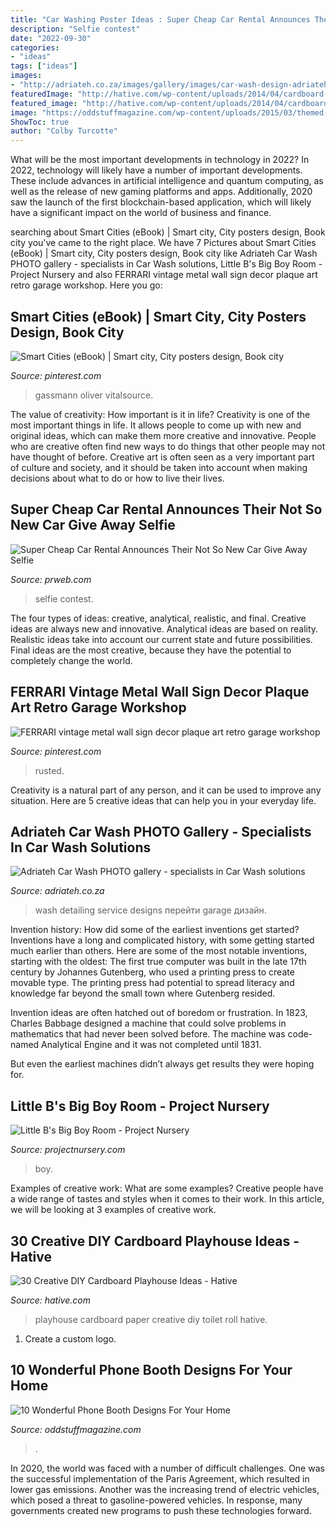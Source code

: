 ```yaml
---
title: "Car Washing Poster Ideas : Super Cheap Car Rental Announces Their Not So New Car Give Away Selfie"
description: "Selfie contest"
date: "2022-09-30"
categories:
- "ideas"
tags: ["ideas"]
images:
- "http://adriateh.co.za/images/gallery/images/car-wash-design-adriateh-018.jpg"
featuredImage: "http://hative.com/wp-content/uploads/2014/04/cardboard-playhouse/5-toilet-paper-roll-playhouse.jpg"
featured_image: "http://hative.com/wp-content/uploads/2014/04/cardboard-playhouse/5-toilet-paper-roll-playhouse.jpg"
image: "https://oddstuffmagazine.com/wp-content/uploads/2015/03/themed-london-booth-orlando-650x865.jpg"
ShowToc: true
author: "Colby Turcotte"
---
```



What will be the most important developments in technology in 2022?
In 2022, technology will likely have a number of important developments. These include advances in artificial intelligence and quantum computing, as well as the release of new gaming platforms and apps. Additionally, 2020 saw the launch of the first blockchain-based application, which will likely have a significant impact on the world of business and finance.

	

		
searching about Smart Cities (eBook) | Smart city, City posters design, Book city you've came to the right place. We have 7 Pictures about Smart Cities (eBook) | Smart city, City posters design, Book city like Adriateh Car Wash PHOTO gallery - specialists in Car Wash solutions, Little B&#039;s Big Boy Room - Project Nursery and also FERRARI vintage metal wall sign decor plaque art retro garage workshop. Here you go:
		
    
## Smart Cities (eBook) | Smart City, City Posters Design, Book City

<img loading=lazy src="https://i.pinimg.com/originals/69/81/62/6981622bb22e0a8275c97118c6fb8562.jpg" onerror="this.onerror=null;this.src='https://tse2.mm.bing.net/th?id=OIP.2pENjST1ufB6qLt6yInc3QHaK3&amp;pid=15.1';" alt="Smart Cities (eBook) | Smart city, City posters design, Book city">

_Source: pinterest.com_

>gassmann oliver vitalsource. 

	

The value of creativity: How important is it in life?
Creativity is one of the most important things in life. It allows people to come up with new and original ideas, which can make them more creative and innovative. People who are creative often find new ways to do things that other people may not have thought of before. Creative art is often seen as a very important part of culture and society, and it should be taken into account when making decisions about what to do or how to live their lives.

    
## Super Cheap Car Rental Announces Their Not So New Car Give Away Selfie

<img loading=lazy src="http://ww1.prweb.com/prfiles/2014/09/02/12139039/10541402_741580829245464_5824401280822835475_o.jpg" onerror="this.onerror=null;this.src='https://tse4.mm.bing.net/th?id=OIP.96AKZuFPAghgRa4D23XmJgHaK-&amp;pid=15.1';" alt="Super Cheap Car Rental Announces Their Not So New Car Give Away Selfie">

_Source: prweb.com_

>selfie contest. 

	

The four types of ideas: creative, analytical, realistic, and final.
Creative ideas are always new and innovative. Analytical ideas are based on reality. Realistic ideas take into account our current state and future possibilities. Final ideas are the most creative, because they have the potential to completely change the world.

    
## FERRARI Vintage Metal Wall Sign Decor Plaque Art Retro Garage Workshop

<img loading=lazy src="https://i.pinimg.com/736x/a4/fc/80/a4fc806b56c7642a2c910e4533b1a679.jpg" onerror="this.onerror=null;this.src='https://tse2.mm.bing.net/th?id=OIP.HPDf0abkKTmF1LL7TqNCnwHaJ3&amp;pid=15.1';" alt="FERRARI vintage metal wall sign decor plaque art retro garage workshop">

_Source: pinterest.com_

>rusted. 

	

Creativity is a natural part of any person, and it can be used to improve any situation. Here are 5 creative ideas that can help you in your everyday life.

    
## Adriateh Car Wash PHOTO Gallery - Specialists In Car Wash Solutions

<img loading=lazy src="http://adriateh.co.za/images/gallery/images/car-wash-design-adriateh-018.jpg" onerror="this.onerror=null;this.src='https://tse1.mm.bing.net/th?id=OIP.NM8i0DsqPSmyGEP_FVtRIAHaDj&amp;pid=15.1';" alt="Adriateh Car Wash PHOTO gallery - specialists in Car Wash solutions">

_Source: adriateh.co.za_

>wash detailing service designs перейти garage дизайн. 

	

Invention history: How did some of the earliest inventions get started?
Inventions have a long and complicated history, with some getting started much earlier than others. Here are some of the most notable inventions, starting with the oldest:
The first true computer was built in the late 17th century by Johannes Gutenberg, who used a printing press to create movable type. The printing press had potential to spread literacy and knowledge far beyond the small town where Gutenberg resided.

Invention ideas are often hatched out of boredom or frustration. In 1823, Charles Babbage designed a machine that could solve problems in mathematics that had never been solved before. The machine was code-named Analytical Engine and it was not completed until 1831.

But even the earliest machines didn’t always get results they were hoping for.

    
## Little B&#039;s Big Boy Room - Project Nursery

<img loading=lazy src="https://projectnursery.com/wp-content/uploads/2011/01/IMG_7678-768x1024.jpg" onerror="this.onerror=null;this.src='https://tse2.mm.bing.net/th?id=OIP.y2WFCiHm_LZZYwAq-zYbdgHaJ4&amp;pid=15.1';" alt="Little B&#039;s Big Boy Room - Project Nursery">

_Source: projectnursery.com_

>boy. 

	

Examples of creative work: What are some examples?
Creative people have a wide range of tastes and styles when it comes to their work. In this article, we will be looking at 3 examples of creative work.

    
## 30 Creative DIY Cardboard Playhouse Ideas - Hative

<img loading=lazy src="http://hative.com/wp-content/uploads/2014/04/cardboard-playhouse/5-toilet-paper-roll-playhouse.jpg" onerror="this.onerror=null;this.src='https://tse1.mm.bing.net/th?id=OIP.bFwpgcAIsQCf09btIDjDeAHaJ4&amp;pid=15.1';" alt="30 Creative DIY Cardboard Playhouse Ideas - Hative">

_Source: hative.com_

>playhouse cardboard paper creative diy toilet roll hative. 

	

1. Create a custom logo.

    
## 10 Wonderful Phone Booth Designs For Your Home

<img loading=lazy src="https://oddstuffmagazine.com/wp-content/uploads/2015/03/themed-london-booth-orlando-650x865.jpg" onerror="this.onerror=null;this.src='https://tse3.mm.bing.net/th?id=OIP.fbfhLj-qh2mJiKXsb7Wi3gHaJ2&amp;pid=15.1';" alt="10 Wonderful Phone Booth Designs For Your Home">

_Source: oddstuffmagazine.com_

>. 

	

In 2020, the world was faced with a number of difficult challenges. One was the successful implementation of the Paris Agreement, which resulted in lower gas emissions. Another was the increasing trend of electric vehicles, which posed a threat to gasoline-powered vehicles. In response, many governments created new programs to push these technologies forward. 

